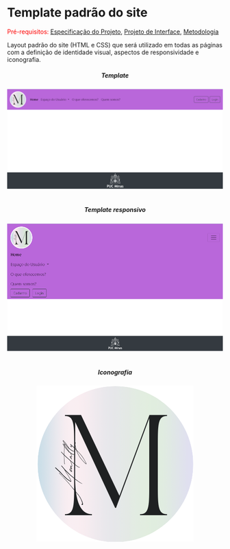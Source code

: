 # Template padrão do site

<span style="color:red">Pré-requisitos: <a href="2-Especificação do Projeto.md"> Especificação do Projeto</a></span>, <a href="3-Projeto de Interface.md"> Projeto de Interface</a>, <a href="4-Metodologia.md"> Metodologia</a>

Layout padrão do site (HTML e CSS) que será utilizado em todas as páginas com a definição de identidade visual, aspectos de responsividade e iconografia.


 
 <div Align="center">
  <h5>Template</h5>
 <img src="../docs/img/template.png">
 </div><br>
 
 <div Align="center">
  <h5>Template responsivo</h5>
 <img src="../docs/img/templateResponsivo.png">
 </div><br>
 
 <div Align="center">
  <h5>Iconografia</h5>
 <img src="../docs/img/logo.png">
 </div>
